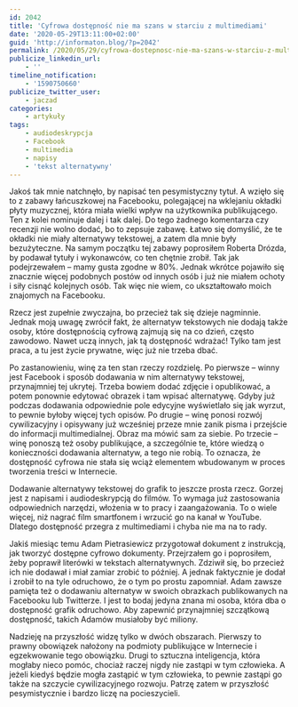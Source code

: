 ```yaml
---
id: 2042
title: 'Cyfrowa dostępność nie ma szans w starciu z multimediami'
date: '2020-05-29T13:11:00+02:00'
guid: 'http://informaton.blog/?p=2042'
permalink: /2020/05/29/cyfrowa-dostepnosc-nie-ma-szans-w-starciu-z-multimediami/
publicize_linkedin_url:
    - ''
timeline_notification:
    - '1590750660'
publicize_twitter_user:
    - jaczad
categories:
    - artykuły
tags:
    - audiodeskrypcja
    - Facebook
    - multimedia
    - napisy
    - 'tekst alternatywny'
---
```


Jakoś tak mnie natchnęło, by napisać ten pesymistyczny tytuł. A wzięło się to z zabawy łańcuszkowej na Facebooku, polegającej na wklejaniu okładki płyty muzycznej, która miała wielki wpływ na użytkownika publikującego. Ten z kolei nominuje dalej i tak dalej. Do tego żadnego komentarza czy recenzji nie wolno dodać, bo to zepsuje zabawę. Łatwo się domyślić, że te okładki nie miały alternatywy tekstowej, a zatem dla mnie były bezużyteczne. Na samym początku tej zabawy poprosiłem Roberta Drózda, by podawał tytuły i wykonawców, co ten chętnie zrobił. Tak jak podejrzewałem – mamy gusta zgodne w 80%. Jednak wkrótce pojawiło się znacznie więcej podobnych postów od innych osób i już nie miałem ochoty i siły cisnąć kolejnych osób. Tak więc nie wiem, co ukształtowało moich znajomych na Facebooku.

Rzecz jest zupełnie zwyczajna, bo przecież tak się dzieje nagminnie. Jednak moją uwagę zwrócił fakt, że alternatyw tekstowych nie dodają także osoby, które dostępnością cyfrową zajmują się na co dzień, często zawodowo. Nawet uczą innych, jak tą dostępność wdrażać! Tylko tam jest praca, a tu jest życie prywatne, więc już nie trzeba dbać.

Po zastanowieniu, winę za ten stan rzeczy rozdzielę. Po pierwsze – winny jest Facebook i sposób dodawania w nim alternatywy tekstowej, przynajmniej tej ukrytej. Trzeba bowiem dodać zdjęcie i opublikować, a potem ponownie edytować obrazek i tam wpisać alternatywę. Gdyby już podczas dodawania odpowiednie pole edycyjne wyświetlało się jak wyrzut, to pewnie byłoby więcej tych opisów. Po drugie – winę ponosi rozwój cywilizacyjny i opisywany już wcześniej przeze mnie zanik pisma i przejście do informacji multimedialnej. Obraz ma mówić sam za siebie. Po trzecie – winę ponoszą też osoby publikujące, a szczególnie te, które wiedzą o konieczności dodawania alternatyw, a tego nie robią. To oznacza, że dostępność cyfrowa nie stała się wciąż elementem wbudowanym w proces tworzenia treści w Internecie.

Dodawanie alternatywy tekstowej do grafik to jeszcze prosta rzecz. Gorzej jest z napisami i audiodeskrypcją do filmów. To wymaga już zastosowania odpowiednich narzędzi, włożenia w to pracy i zaangażowania. To o wiele więcej, niż nagrać film smartfonem i wrzucić go na kanał w YouTube. Dlatego dostępność przegra z multimediami i chyba nie ma na to rady.

Jakiś miesiąc temu Adam Pietrasiewicz przygotował dokument z instrukcją, jak tworzyć dostępne cyfrowo dokumenty. Przejrzałem go i poprosiłem, żeby poprawił literówki w tekstach alternatywnych. Zdziwił się, bo przecież ich nie dodawał i miał zamiar zrobić to później. A jednak faktycznie je dodał i zrobił to na tyle odruchowo, że o tym po prostu zapomniał. Adam zawsze pamięta też o dodawaniu alternatyw w swoich obrazkach publikowanych na Facebooku lub Twitterze. I jest to bodaj jedyna znana mi osoba, która dba o dostępność grafik odruchowo. Aby zapewnić przynajmniej szczątkową dostępność, takich Adamów musiałoby być miliony.

Nadzieję na przyszłość widzę tylko w dwóch obszarach. Pierwszy to prawny obowiązek nałożony na podmioty publikujące w Internecie i egzekwowanie tego obowiązku. Drugi to sztuczna inteligencja, która mogłaby nieco pomóc, chociaż raczej nigdy nie zastąpi w tym człowieka. A jeżeli kiedyś będzie mogła zastąpić w tym człowieka, to pewnie zastąpi go także na szczycie cywilizacyjnego rozwoju. Patrzę zatem w przyszłość pesymistycznie i bardzo liczę na pocieszycieli.
